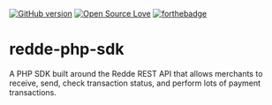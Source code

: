 [![GitHub version](https://d25lcipzij17d.cloudfront.net/badge.svg?id=gh&type=6&v=1.0&x2=0)](http://badge.fury.io/gh/boennemann%2Fbadges)
[![Open Source Love](https://badges.frapsoft.com/os/mit/mit.svg?v=102)](https://github.com/ellerbrock/open-source-badge/)
[![forthebadge](https://forthebadge.com/images/badges/built-with-love.svg)](https://forthebadge.com)
# redde-php-sdk
A PHP SDK built around the Redde REST API that allows merchants to receive, send, check transaction status, and perform lots of payment transactions.
